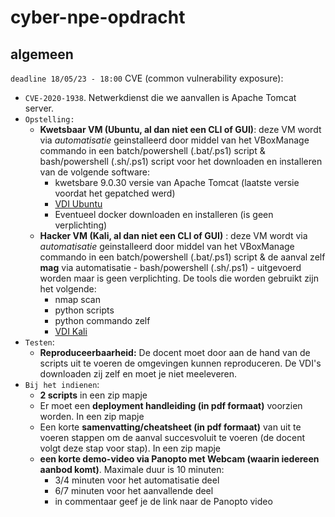 # cyber-npe-opdracht

## algemeen

`deadline 18/05/23 - 18:00`
CVE (common vulnerability exposure):

- `CVE-2020-1938`. Netwerkdienst die we aanvallen is Apache Tomcat server.
- `Opstelling:`
  - **Kwetsbaar VM (Ubuntu, al dan niet een CLI of GUI)**: deze VM wordt via *automatisatie* geinstalleerd door middel van het VBoxManage commando in een batch/powershell (.bat/.ps1) script & bash/powershell (.sh/.ps1) script voor het downloaden en installeren van de volgende software:
    - kwetsbare 9.0.30 versie van Apache Tomcat (laatste versie voordat het gepatched werd)
    - [VDI Ubuntu](https://www.osboxes.org/ubuntu/)
    - Eventueel docker downloaden en installeren (is geen verplichting)
  - **Hacker VM (Kali, al dan niet een CLI of GUI)** : deze VM wordt via *automatisatie* geinstalleerd door middel van het VBoxManage commando in een batch/powershell (.bat/.ps1) script & de aanval zelf **mag** via automatisatie - bash/powershell (.sh/.ps1) - uitgevoerd worden maar is geen verplichting. De tools die worden gebruikt zijn het volgende:
    - nmap scan
    - python scripts
    - python commando zelf
    - [VDI Kali](https://www.osboxes.org/kali-linux/)
- `Testen`:
  - **Reproduceerbaarheid:** De docent moet door aan de hand van de scripts uit te voeren de omgevingen kunnen reproduceren. De VDI's downloaden zij zelf en moet je niet meeleveren.
- `Bij het indienen`:
  - **2 scripts** in een zip mapje
  - Er moet een **deployment handleiding (in pdf formaat)** voorzien worden. In een zip mapje
  - Een korte **samenvatting/cheatsheet (in pdf formaat)** van uit te voeren stappen om de aanval succesvoluit te voeren (de docent volgt deze stap voor stap). In een zip mapje
  - **een korte demo-video via Panopto met Webcam (waarin iedereen aanbod komt)**. Maximale duur is 10 minuten:
    - 3/4 minuten voor het automatisatie deel
    - 6/7 minuten voor het aanvallende deel
    - in commentaar geef je de link naar de Panopto video
    